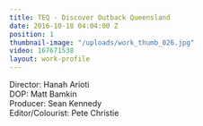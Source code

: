 ```yaml
---
title: TEQ - Discover Outback Queensland
date: 2016-10-18 04:04:00 Z
position: 1
thumbnail-image: "/uploads/work_thumb_026.jpg"
video: 167671538
layout: work-profile
---
```


Director: Hanah Arioti<br>
DOP: Matt Bamkin<br>
Producer: Sean Kennedy <br>
Editor/Colourist: Pete Christie<br>